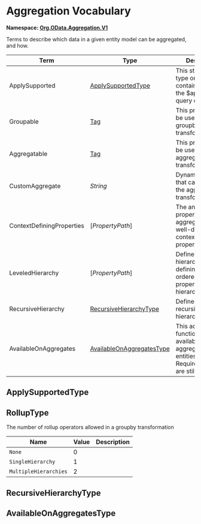 # Aggregation Vocabulary
**Namespace: [Org.OData.Aggregation.V1](Org.OData.Aggregation.V1.xml)**

Terms to describe which data in a given entity model can be aggregated, and how.

Term|Type|Description
----|----|-----------
ApplySupported|[ApplySupportedType](#ApplySupportedType)|This structured type or entity container supports the $apply system query option
Groupable|[Tag](Org.OData.Core.V1.md#Tag)|This property can be used in the groupby transformation
Aggregatable|[Tag](Org.OData.Core.V1.md#Tag)|This property can be used in the aggregate transformation
CustomAggregate|*String*|Dynamic property that can be used in the aggregate transformation
ContextDefiningProperties|\[*PropertyPath*\]|The annotated property or custom aggregate is only well-defined in the context of these properties
LeveledHierarchy|\[*PropertyPath*\]|Defines a leveled hierarchy by defining an ordered list of properties in the hierarchy
RecursiveHierarchy|[RecursiveHierarchyType](#RecursiveHierarchyType)|Defines a recursive hierarchy.
AvailableOnAggregates|[AvailableOnAggregatesType](#AvailableOnAggregatesType)|This action or function is available on aggregated entities if the RequiredProperties are still defined

## <a name="ApplySupportedType"></a>ApplySupportedType


## <a name="RollupType"></a>RollupType
The number of rollup operators allowed in a groupby transformation

Name|Value|Description
----|-----|-----------
`None`|0|
`SingleHierarchy`|1|
`MultipleHierarchies`|2|

## <a name="RecursiveHierarchyType"></a>RecursiveHierarchyType


## <a name="AvailableOnAggregatesType"></a>AvailableOnAggregatesType

